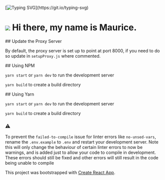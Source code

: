 [![Typing SVG](https://readme-typing-svg.herokuapp.com?font=Courier+new&color=%23808080&size=40&width=800&duration=6969&lines=Welcome+to+my+profile!)](https://git.io/typing-svg)

# <img src=“https://raw.githubusercontent.com/iampavangandhi/iampavangandhi/master/gifs/Hi.gif” width=“30px”> Hi there, my name is Maurice.

## Update the Proxy Server

By default, the proxy server is set up to point at port 8000, if you need to do so update in `setupProxy.js` where commented.

## Using NPM

`yarn start` or `yarn dev`  to run the development server

`yarn build` to create a build directory

## Using Yarn

`yarn start` or `yarn dev`  to run the development server

`yarn build` to create a build directory

### ⚠️

To prevent the `failed-to-compile` issue for linter errors like `no-unsed-vars`, rename the `.env.example` to `.env` and restart your development server. Note this will only change the behaviour of certain linter errors to now be warnings, and is added just to allow your code to compile in development. These errors should still be fixed and other errors will still result in the code being unable to compile

This project was bootstrapped with [Create React App](https://github.com/facebook/create-react-app).

